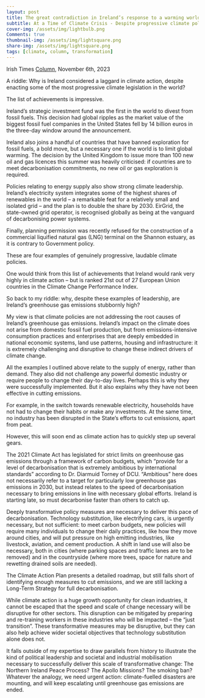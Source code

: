 ```yaml
---
layout: post
title: The great contradiction in Ireland’s response to a warming world
subtitle: At a Time of Climate Crisis - Despite progressive climate policies and impressive renewable energy use, why do we rank 21st out of 27 countries on climate change?
cover-img: /assets/img/lightbulb.png
Comments: true
thumbnail-img: /assets/img/lightsquare.png
share-img: /assets/img/lightsquare.png
tags: [climate, column, transformation]
---
```


Irish Times [Column](https://www.irishtimes.com/environment/climate-crisis/2023/11/06/climate-change-the-great-contradiction-in-irelands-response-to-a-warming-world/), November 6th, 2023

A riddle: Why is Ireland considered a laggard in climate action, despite enacting some of the most progressive climate legislation in the world?

The list of achievements is impressive.

Ireland’s strategic investment fund was the first in the world to divest from fossil fuels. This decision had global ripples as the market value of the biggest fossil fuel companies in the United States fell by 14 billion euros in the three-day window around the announcement.

Ireland also joins a handful of countries that have banned exploration for fossil fuels, a bold move, but a necessary one if the world is to limit global warming. The decision by the United Kingdom to issue more than 100 new oil and gas licences this summer was heavily criticised: if countries are to meet decarbonisation commitments, no new oil or gas exploration is required.

Policies relating to energy supply also show strong climate leadership.  Ireland’s electricity system integrates some of the highest shares of renewables in the world – a remarkable feat for a relatively small and isolated grid – and the plan is to double the share by 2030. EirGrid, the state-owned grid operator, is recognised globally as being at the vanguard of decarbonising power systems.  

Finally, planning permission was recently refused for the construction of a commercial liquified natural gas (LNG) terminal on the Shannon estuary, as it is contrary to Government policy.

These are four examples of genuinely progressive, laudable climate policies.

One would think from this list of achievements that Ireland would rank very highly in climate action – but is ranked 21st out of 27 European Union countries in the Climate Change Performance Index.

So back to my riddle: why, despite these examples of leadership, are Ireland’s greenhouse gas emissions stubbornly high?

My view is that climate policies are not addressing the root causes of Ireland’s greenhouse gas emissions. Ireland’s impact on the climate does not arise from domestic fossil fuel production, but from emissions-intensive consumption practices and enterprises that are deeply embedded in national economic systems, land use patterns, housing and infrastructure: it is extremely challenging and disruptive to change these indirect drivers of climate change.

All the examples I outlined above relate to the supply of energy, rather than demand. They also did not challenge any powerful domestic industry or require people to change their day-to-day lives. Perhaps this is why they were successfully implemented. But it also explains why they have not been effective in cutting emissions.

For example, in the switch towards renewable electricity, households have not had to change their habits or make any investments. At the same time, no industry has been disrupted in the State’s efforts to cut emissions, apart from peat.

However, this will soon end as climate action has to quickly step up several gears.

The 2021 Climate Act has legislated for strict limits on greenhouse gas emissions through a framework of carbon budgets, which “provide for a level of decarbonisation that is extremely ambitious by international standards” according to Dr. Diarmuid Torney of DCU. “Ambitious” here does not necessarily refer to a target for particularly low greenhouse gas emissions in 2030, but instead relates to the speed of decarbonisation necessary to bring emissions in line with necessary global efforts. Ireland is starting late, so must decarbonise faster than others to catch up.

Deeply transformative policy measures are necessary to deliver this pace of decarbonisation. Technology substitution, like electrifying cars, is urgently necessary, but not sufficient: to meet carbon budgets, new policies will require many individuals to change their daily practices, like how they move around cities, and will put pressure on high emitting industries, like livestock, aviation, and cement production. A shift in land use will also be necessary, both in cities (where parking spaces and traffic lanes are to be removed) and in the countryside (where more trees, space for nature and rewetting drained soils are needed).

The Climate Action Plan presents a detailed roadmap, but still falls short of identifying enough measures to cut emissions, and we are still lacking a Long-Term Strategy for full decarbonisation.

While climate action is a huge growth opportunity for clean industries, it cannot be escaped that the speed and scale of change necessary will be disruptive for other sectors. This disruption can be mitigated by preparing and re-training workers in these industries who will be impacted – the “just transition”. These transformative measures may be disruptive, but they can also help achieve wider societal objectives that technology substitution alone does not.

It falls outside of my expertise to draw parallels from history to illustrate the kind of political leadership and societal and industrial mobilisation necessary to successfully deliver this scale of transformative change: The Northern Ireland Peace Process? The Apollo Missions? The smoking ban? Whatever the analogy, we need urgent action: climate-fuelled disasters are mounting, and will keep escalating until greenhouse gas emissions are ended.
